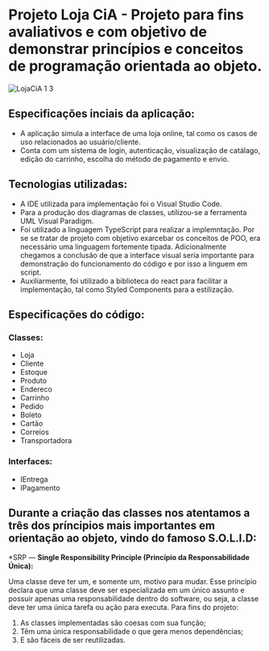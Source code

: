 # Projeto Loja CiA  - Projeto para fins avaliativos e com objetivo de demonstrar princípios e conceitos de programação orientada ao objeto.

![LojaCiA 1 3](https://user-images.githubusercontent.com/62221072/137609014-e80aa111-5658-4992-83eb-5685e152a850.png)


## Especificações inciais da aplicação:
* A aplicação simula a interface de uma loja online, tal como os casos de uso relacionados ao usuário/cliente.
* Conta com um sistema de login, autenticação, visualização de catálago, edição do carrinho, escolha do método de pagamento e envio.

## Tecnologias utilizadas:
* A IDE utilizada para implementação foi o Visual Studio Code.
* Para a produção dos diagramas de classes, utilizou-se a ferramenta UML Visual Paradigm.
* Foi utilizado a linguagem TypeScript para realizar a implemntação. Por se se tratar de projeto com objetivo exarcebar os conceitos de POO, era necessário uma linguagem
fortemente tipada. Adicionalmente chegamos a conclusão de que a interface visual seria importante para demonstração do funcionamento do código e por isso a linguem em script.
* Auxiliarmente, foi utilizado a biblioteca do react para facilitar a implementação, tal como Styled Components para a estilização. 

## Especificações do código:

### Classes:
* Loja
* Cliente
* Estoque
* Produto
* Endereco
* Carrinho
* Pedido
* Boleto
* Cartão
* Correios
* Transportadora

### Interfaces:
* IEntrega
* IPagamento

## Durante a criação das classes nos atentamos a três dos príncipios mais importantes em orientação ao objeto, vindo do famoso S.O.L.I.D:

*SRP — <Strong>Single Responsibility Principle (Princípio da Responsabilidade Única):</Strong>
<p>Uma classe deve ter um, e somente um, motivo para mudar.
Esse princípio declara que uma classe deve ser especializada em um único assunto e possuir apenas uma responsabilidade dentro do software, ou seja, a classe deve ter uma única tarefa ou ação para executa. Para fins do projeto:</p>
  <ol>
  <li> As classes implementadas são coesas com sua função;
  <li> Têm uma única responsabilidade o que gera menos dependências;
  <li> E são fáceis de ser reutilizadas.
  </ol>
 
 




